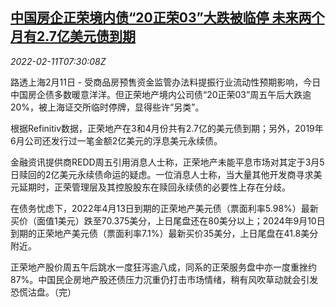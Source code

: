 <!--1644564663000-->
[中国房企正荣境内债“20正荣03”大跌被临停 未来两个月有2.7亿美元债到期](https://cn.reuters.com/article/zhenro-properties0211-fri-idCNKBS2KG0FI)
------

<div><i>2022-02-11T07:30:08Z</i></div><p>路透上海2月11日 - 受商品房预售资金监管办法料提振行业流动性预期影响，今日中国房企债多数暖意洋洋。但正荣地产境内公司债“20正荣03”周五午后大跌逾20%，被上海证交所临时停牌，显得些许“另类”。</p><p>根据Refinitiv数据，正荣地产在3和4月份共有2.7亿的美元债到期；另外，2019年6月公司还发行过一笔金额2亿美元的浮息美元永续债。</p><p>金融资讯提供商REDD周五引用消息人士称，正荣地产未能平息市场对其定于3月5日赎回的2亿美元永续债命运的疑虑。一位消息人士称，当大量其他开发商寻求美元延期时，正荣管理层及其控股股东在赎回永续债的必要性上存在分歧。</p><p>在债务忧虑下，2022年4月13日到期的正荣地产美元债（票面利率5.98%）最新买价（面值1美元）跌至70.375美分，上日尾盘还在80美分以上；2024年9月10日到期的正荣地产美元债（票面利率7.1%）最新买价35美分，上日尾盘在41.8美分附近。</p><p>正荣地产股价周五午后跳水一度狂泻逾八成，同系的正荣服务盘中亦一度重挫约87%。中国民企房地产股还债压力沉重仍打击市场情绪，稍有风吹草动就会引发恐慌沽盘。（完） </p>
